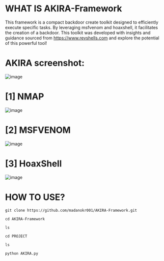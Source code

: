 # WHAT IS AKIRA-Framework
This framework is a compact backdoor create toolkit designed to efficiently execute specific tasks. By leveraging msfvenom and hoaxshell, it facilitates the creation of a backdoor. This toolkit was developed with insights and guidance sourced from https://www.revshells.com and explore the potential of this powerful tool!

# AKIRA screenshot:
![image](https://github.com/user-attachments/assets/cc022455-6180-444f-8996-d9eb087a764a)

# [1] NMAP
![image](https://github.com/user-attachments/assets/35ece059-7a2f-466c-95bb-56610acc0e5d)

# [2] MSFVENOM
![image](https://github.com/user-attachments/assets/fe35a017-a1fc-4108-8da0-39808eb9e921)

# [3] HoaxShell
![image](https://github.com/user-attachments/assets/d0dcfdca-9bce-4457-9fca-650bbadf29ca)


# HOW TO USE?
```
git clone https://github.com/madanokr001/AKIRA-Framework.git
```
```
cd AKIRA-Framework
```
```
ls
```
```
cd PROJECT
```
```
ls
```
```
python AKIRA.py
```

